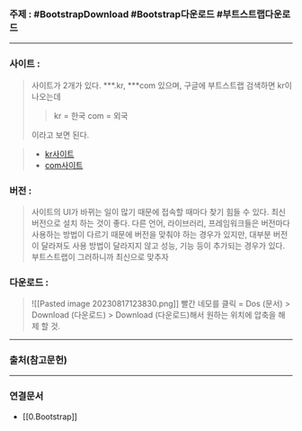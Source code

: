 ### 주제 : #BootstrapDownload #Bootstrap다운로드 #부트스트랩다운로드 

___

### 사이트 : 

> 사이트가 2개가 있다.
> \*\*\*.kr, \*\*\*com 있으며, 구글에 부트스트랩 검색하면 kr이 나오는데
> 
>> kr = 한국
>> com = 외국
>
> 이라고 보면 된다.

> - [kr사이트](https://getbootstrap.kr/)
> - [com사이트](https://getbootstrap.com/)

### 버전 : 

> 사이트의 UI가 바뀌는 일이 많기 때문에 접속할 때마다 찾기 힘들 수 있다.
> 최신 버전으로 설치 하는 것이 좋다.
> 다른 언어, 라이브러리, 프레임워크들은 버전마다 사용하는 방법이 다르기 때문에 버전을 맞춰야 하는 경우가 있지만, 대부분 버전이 달라져도 사용 방법이 달라지지 않고 성능, 기능 등이 추가되는 경우가 있다.
> 부트스트랩이 그러하니까 최신으로 맞추자

### 다운로드 : 

> ![[Pasted image 20230817123830.png]]
> 빨간 네모를 클릭 = Dos (문서) > Download (다운로드) > Download (다운로드)해서 원하는 위치에 압축을 해제 할 것.

___

### 출처(참고문헌)

___

### 연결문서

- [[0.Bootstrap]]

